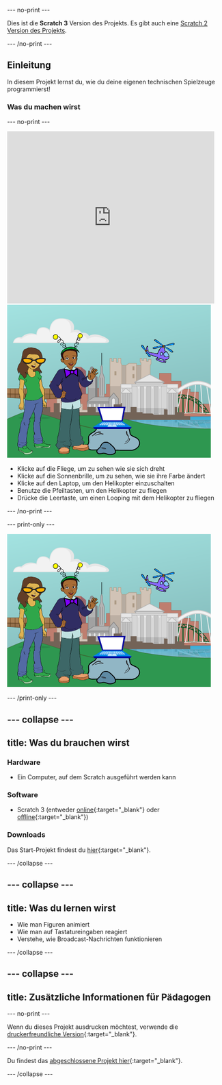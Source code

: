 --- no-print ---

Dies ist die **Scratch 3** Version des Projekts. Es gibt auch eine [Scratch 2 Version des Projekts](https://projects.raspberrypi.org/en/projects/tech-toys-scratch2).

--- /no-print ---

## Einleitung

In diesem Projekt lernst du, wie du deine eigenen technischen Spielzeuge programmierst!

### Was du machen wirst

--- no-print ---

<div class="scratch-preview">
  <iframe allowtransparency="true" width="485" height="402" src="https://scratch.mit.edu/projects/embed/301514002/?autostart=false" frameborder="0" scrolling="no"></iframe>
  <img src="images/toys-final.png">
</div>

+ Klicke auf die Fliege, um zu sehen wie sie sich dreht
+ Klicke auf die Sonnenbrille, um zu sehen, wie sie ihre Farbe ändert
+ Klicke auf den Laptop, um den Helikopter einzuschalten
+ Benutze die Pfeiltasten, um den Helikopter zu fliegen
+ Drücke die Leertaste, um einen Looping mit dem Helikopter zu fliegen

--- /no-print ---

--- print-only ---

![abgeschlossenes Projekt](images/toys-final.png)

--- /print-only ---

--- collapse ---
---
title: Was du brauchen wirst
---

### Hardware

+ Ein Computer, auf dem Scratch ausgeführt werden kann

### Software

+ Scratch 3 (entweder [online](http://rpf.io/scratchon){:target="_blank"} oder [offline](http://rpf.io/scratchoff){:target="_blank"})

### Downloads

Das Start-Projekt findest du [hier](http://rpf.io/p/en/tech-toys-go){:target="_blank"}.

--- /collapse ---

--- collapse ---
---
title: Was du lernen wirst
---

- Wie man Figuren animiert
- Wie man auf Tastatureingaben reagiert
- Verstehe, wie Broadcast-Nachrichten funktionieren

--- /collapse ---

--- collapse ---
---
title: Zusätzliche Informationen für Pädagogen
---

--- no-print ---

Wenn du dieses Projekt ausdrucken möchtest, verwende die [druckerfreundliche Version](https://projects.raspberrypi.org/en/projects/tech-toys/print){:target="_blank"}.

--- /no-print ---

Du findest das [abgeschlossene Projekt hier](http://rpf.io/p/en/tech-toys-get){:target="_blank"}.

--- /collapse ---
